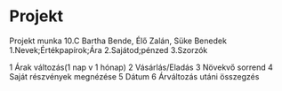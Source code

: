 # Projekt
Projekt munka 10.C Bartha Bende, Élő Zalán, Süke Benedek
1.Nevek;Értékpapírok;Ára
2.Sajátod;pénzed
3.Szorzók



1	  Árak változás(1 nap v 1 hónap)
2	  Vásárlás/Eladás
3	  Növekvő sorrend
4	  Saját részvények megnézése
5	  Dátum
6 	Árváltozás utáni összegzés
	
